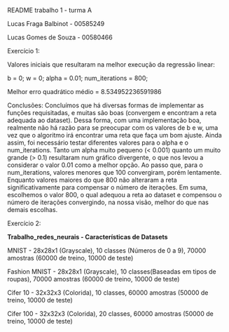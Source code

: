 README trabalho 1 - turma A

Lucas Fraga Balbinot - 00585249

Lucas Gomes de Souza - 00580466

Exercício 1:

Valores iniciais que resultaram na melhor execução da regressão linear:

b = 0; w = 0; alpha = 0.01; num_iterations = 800;

Melhor erro quadrático médio = 8.534952236591986

Conclusões: 
  Concluímos que há diversas formas de implementar as funções requisitadas, e muitas são boas (convergem e encontram a reta adequada ao dataset). Dessa forma, com uma implementação boa, realmente não há razão para se preocupar com os valores de b e w, uma vez que o algoritmo irá encontrar uma reta que faça um bom ajuste. Ainda assim, foi necessário testar diferentes valores para o alpha e o num_iterations. Tanto um alpha muito pequeno (< 0.001) quanto um muito grande (> 0.1) resultaram num gráfico divergente, o que nos levou a considerar o valor 0.01 como a melhor opção. Ao passo que, para o num_iterations, valores menores que 100 convergiram, porém lentamente. Enquanto valores maiores do que 800 não alteraram a reta significativamente para compensar o número de iterações. Em suma, escolhemos o valor 800, o qual adequou a reta ao dataset e compensou o número de iterações convergindo, na nossa visão, melhor do que nas demais escolhas.

Exercício 2:

**Trabalho_redes_neurais - Características de Datasets**

MNIST - 28x28x1 (Grayscale), 10 classes (Números de 0 a 9), 70000 amostras (60000 de treino, 10000 de teste)

Fashion MNIST - 28x28x1 (Grayscale), 10 classes(Baseadas em tipos de roupas), 70000 amostras (60000 de treino, 10000 de teste)

Cifer 10 - 32x32x3 (Colorida), 10 classes, 60000 amostras (50000 de treino, 10000 de teste)

Cifer 100 - 32x32x3 (Colorida), 20 classes, 60000 amostras (50000 de treino, 10000 de teste)
